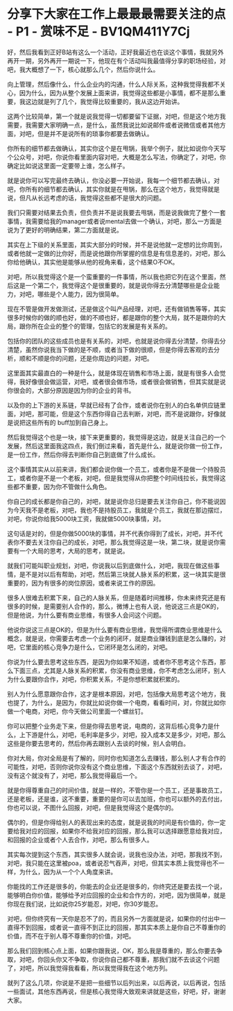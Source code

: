 # 分享下大家在工作上最最最需要关注的点 - P1 - 赏味不足 - BV1QM411Y7Cj

好，然后我看到正好B站有这么一个活动，正好我最近也在谈这个事情，我就另外再开一期，另外再开一期说一下，他现在有个活动叫我最值得分享的职场经验，对吧，我大概想了一下，核心就那么几个，然后你说什么。

向上管理，然后像什么，什么企业内的沟通，什么人际关系，这种我觉得我都不关心，因为什么，因为从整个发展上面来讲，我觉得这些都是小事情，都不是那么重要，我这边就是列了几个，我觉得比较重要的，我从这边开始讲。

这两个比较简单，第一个就是说我觉得一切都要留下证据，对吧，但是这个地方我需要，我需要大家明确一点，是什么，虽然我说比如说邮件或者说微信或者其他方面，对吧，但是并不是说所有的琐事你都要去做确认。

你所有的细节都去做确认，其实你这个是在甩锅，我举个例子，就比如说你今天写个公众号，对吧，你说你看里面内容对吧，大概是怎么写法，你确定了，对吧，你确定比如说这里面一定要带上谁，怎么样子。

就是说你可以写完最终去确认，你没必要一开始说，我每一个细节都去确认，对吧，你所有的细节都去确认，其实你就是在甩锅，那么在这个地方，我觉得就是说，但凡从长远考虑的话，我觉得这些都不是很大的问题。

我们只需要对结果去负责，但负责并不是说我要去甩锅，而是说我做完了整个一套事情，我需要给我的manager或者说mental去做一个确认，对吧，那么一方面是说为了更好的明确结果，第二方面就是说。

其实在上下级的关系里面，其实大部分的时候，并不是说他就一定想的比你周到，或者他就一定做的比你好，而是说他跟你所掌握的信息是有信息差的，对吧，那么你给他确认，其实他是能够从他的视角来看，这个结果O不OK。

对吧，所以我觉得这个是一个蛮重要的一件事情，所以我也把它列在这个里面，然后这是一个第二个，我觉得这个是很重要的，就是说你得去分清楚哪些是企业能力，对吧，哪些是个人能力，因为很简单。

现在不管是做开发做测试，还是做这个叫产品经理，对吧，还有做销售等等，其实很多时候你的做的顺也好，做的不顺也好，都是跟你的整个大局，就不是跟你的大局，跟你所在企业的整个的管理，包括它的发展是有关系的。

包括你的团队的这些成员也是有关系的，对吧，也就是说你得去分清楚，你得去分清楚，虽然你说我当下做的是不顺，或者当下做的很顺，但是你得去客观的去分析，顺和不顺是你的问题，还是你周边的问题，对吧。

这里面其实最直白的一种是什么，就是体现在销售和市场上面，就是有很多人会觉得，我好像很会做运营，对吧，或者很会做市场，或者很会做销售，但其实就是说你很会的，大部分原因是因为你的企业的背书。

以及你的上下游的关系链，早就已经有了合作，或者说你在别人的白名单供应链里面，对吧，那可能，但是这个东西你得自己去判断，对吧，而不是说跟你，好像就是说把这些所有的 buff加到自己身上。

然后我觉得这个也是一块，接下来更重要的，我觉得是这边，就是关注自己的一个发展，然后这里面我这四点，我们倒过来看，首先是什么，就是说你做一份工作，是一份工作，然后你得去判断你自己到底做了什么成长。

这个事情其实从以前来讲，我们都会说你做一个员工，或者你是不是做一个持股员工，或者你是不是一个老板，对吧，但是我觉得从你把整个时间线拉长，我觉得这些都不重要，因为你不管做什么角色。

你自己的成长都是你自己的，对吧，就是说你总归是要去关注你自己，你不能说因为今天我不是老板，对吧，我也不是持股员工，我就是个员工，我就在那边摆烂，对吧，你说你给我5000块工资，我就做5000块事情，对。

这句话是对的，但是你做5000块的事情，并不代表你得到了成长，对吧，并不代表你不要去关注你自己的成长，对吧，那么我觉得这是一块，第二块，就是说你需要有一个大局的思考，大局的思考，就是说。

就我们可能叫职业规划，对吧，你说我以后到底做什么，对吧，我现在做这些事情，是不是对以后有帮助，对吧，然后第三块就人脉关系的积累，这一块其实是很重要的，因为有很多的岗位原因，或者来说工作的原因。

很多人很难去积累下来，自己的人脉关系，但是随着时间推移，你未来终究还是有很多的时候，是需要别人合作的，那么，微博上也有人说，他说这三点是OK的，但是他说，为什么要有商业思维，有很多人会问这个问题。

他说你说这三点是OK的，但是为什么要有商业思维，我觉得所谓商业思维是什么概念，就是说，你需要去考虑一个业务的闭环，就是商业赚钱到底是怎么赚的，对吧，它里面的核心竞争力是什么，它闭环是怎么闭的，对吧。

你说为什么要去思考这些东西，是因为你如果不知道，或者你不思考这个东西，那么下面三点，尤其是人脉关系的积累，你没有商业思维，你不考虑怎么闭环，别人为什么要跟你合作，对吧，你积累关系，不是你想积累就积累的。

别人为什么愿意跟你合作，这才是根本原因，对吧，包括像大局思考这个地方，我也提了，为什么，是因为，你就比如说你做一个电商，看看时间，对，你就比如你做一个电商，对吧，你今天做公司里面一个螺丝钉。

你可以把整个业务走下来，但是你得去思考说，电商的，这背后核心竞争力是什么，上下游是什么，对吧，毛利率是多少，对吧，投入成本又是多少，对吧，那么这些是你要去思考的，然后你再去跟别人去谈的时候，别人会明白。

你对大局，你对全局是有了解的，同时你也知道怎么去赚钱，那么别人才有合作的可能性，对吧，否则你说你没有这个商业思维，下面这个东西就别去谈了，对吧，没有这个就没有了，对吧，那么我觉得最后一个。

就是你得尊重自己的时间价值，就是一样的，不管你是一个员工，还是事故员工，还是老板，还是谁，这不重要，重要的是你可以去加班，你也可以额外的去付出，你也可以说，不图什么回报，对吧，但是我觉得这个是偶尔的。

偶尔的，但是你得给别人的表现出来的态度，就是说我的时间是有价值的，你一定要给我对应的回报，如果你不给我对应的回报，那么我可以选择跟愿意给我对应，和回报的企业或者个人去合作，对吧，那么有很多人。

其实每次提到这个东西，其实很多人就会说，说我也没办法，对吧，那我找不到，对吧，我只能在这里被poa，或者说忍气吞声，对吧，但其实本质上我觉得也不一样，为什么，因为从一个个人角度来讲。

你能找的工作还是很多的，你能去的企业还是很多的，你终究还是要去找一个说，能够明白你价值，能够给予对应回报的企业和合作方的，对吧，因为很简单，就是你现在我们说，比如说你25岁能忍，对吧，你30岁能忍。

对吧，但你终究有一天你是忍不了的，而且另外一方面就是说，如果你的付出中一直得不到回报，或者说一直得不到正比的回报，那其实本质上是你自己不尊重你的价值，而不在于别人尊不尊重你的价值，对吧。

那么我们回到核心点上面，如果你跟我说，OK，那么我是尊重的，那么你要去争取，对吧，你回头你又不争取，你说你自己都不尊重，那我们就不去谈这个问题了，对吧，所以我觉得我看看，所以我觉得我在这个地方列。

就列了这么几项，你说是不是把一些细节以后列出来，以后再说，以后再说，包括一些面试，其他东西再说，但是核心我觉得大致观来讲就是这些，好吧，好，谢谢大家。

